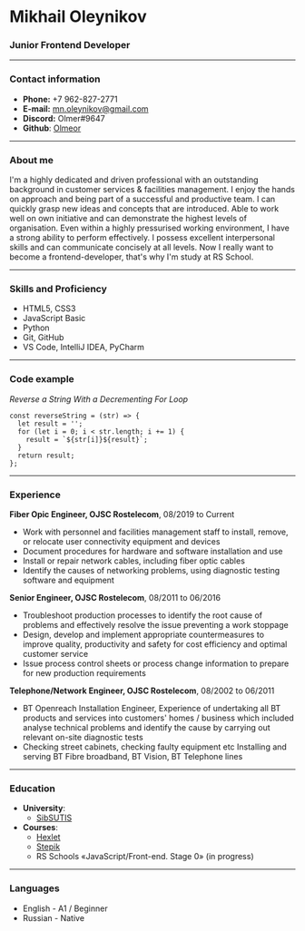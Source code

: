 # Mikhail Oleynikov

### Junior Frontend Developer

---

### Contact information

* __Phone:__ +7 962-827-2771
* __E-mail:__ mn.oleynikov@gmail.com
* __Discord:__ Olmer#9647
* __Github__: [Olmeor](https://github.com/Olmeor)

---

### About me

I'm a highly dedicated and driven professional with an outstanding background in customer services & facilities management. I enjoy the hands on approach and being part of a successful and productive team. I can quickly grasp new ideas and concepts that are introduced. Able to work well on own initiative and can demonstrate the highest levels of organisation. Even within a highly pressurised working environment, I have a strong ability to perform effectively. I possess excellent interpersonal skills and can communicate concisely at all levels. Now I really want to become a frontend-developer, that's why I'm study at RS School.

---

### Skills and Proficiency

* HTML5, CSS3
* JavaScript Basic
* Python
* Git, GitHub
* VS Code, IntelliJ IDEA, PyCharm

---

### Code example

*Reverse a String With a Decrementing For Loop*

```
const reverseString = (str) => {
  let result = '';
  for (let i = 0; i < str.length; i += 1) {
    result = `${str[i]}${result}`;
  }
  return result;
};
```

---

### Experience

__Fiber Opic Engineer, OJSC Rostelecom__, 08/2019 to Current

* Work with personnel and facilities management staff to install, remove, or relocate user connectivity equipment and devices
* Document procedures for hardware and software installation and use
* Install or repair network cables, including fiber optic cables
* Identify the causes of networking problems, using diagnostic testing software and equipment

__Senior Engineer, OJSC Rostelecom__, 08/2011 to 06/2016

* Troubleshoot production processes to identify the root cause of problems and effectively resolve the issue preventing a work stoppage
* Design, develop and implement appropriate countermeasures to improve quality, productivity and safety for cost efficiency and optimal customer service
* Issue process control sheets or process change information to prepare for new production requirements

__Telephone/Network Engineer, OJSC Rostelecom__, 08/2002 to 06/2011

* ВТ Openreach Installation Engineer, Experience of undertaking all ВТ products and services into customers' homes / business which included analyse technical problems and identify the cause by carrying out relevant on-site diagnostic tests
* Checking street cabinets, checking faulty equipment etc Installing and serving ВТ Fibre broadband, ВТ Vision, ВТ Telephone lines

---

### Education

* __University__:
  * [SibSUTIS](https://sibsutis.ru/en/)
* __Courses__:
  * [Hexlet](https://ru.hexlet.io/u/olmer/courses)
  * [Stepik](https://stepik.org/users/486316676)
  * RS Schools «JavaScript/Front-end. Stage 0» (in progress)

---

### Languages

* English - A1 / Beginner
* Russian - Native
